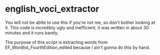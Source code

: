 # english_voci_extractor
You will not be ablte to use this if you're not me, so don't bother looking at it.
This code is incredibly ugly and inefficient, it was written in about 30 minutes and it runs barely.

The purpose of this script is extracting words from EF_Wordlist_FourthEdition_edited because I
ain't gonna do this by hand.

